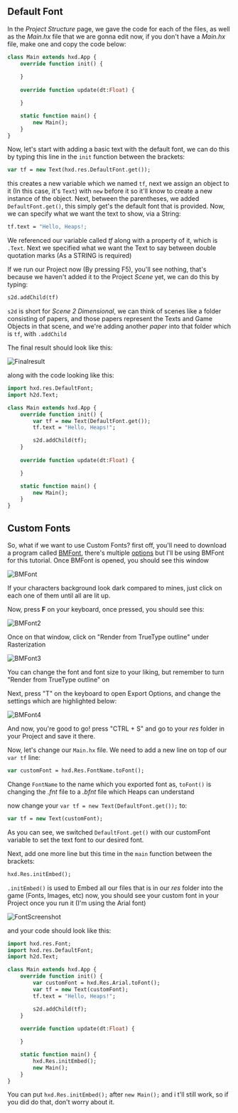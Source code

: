 ## Default Font

In the *Project Structure* page, we gave the code for each of the files, as well as the *Main.hx* file that we are gonna edit now, if you don't have a *Main.hx* file, make one and copy the code below:

```haxe
class Main extends hxd.App {    
    override function init() {
        
    }
    
    override function update(dt:Float) {

    }

    static function main() {
        new Main();
    }
}
```

Now, let's start with adding a basic text with the default font, we can do this by typing this line in the `init` function between the brackets:

```haxe
var tf = new Text(hxd.res.DefaultFont.get());
```

this creates a new variable which we named `tf`, next we assign an object to it (In this case, it's `Text`) with `new` before it so it'll know to create a new instance of the object. Next, between the parentheses, we added `DefaultFont.get()`, this simply get's the default font that is provided. Now, we can specify what  we want the text to show, via a String:

```haxe
tf.text = "Hello, Heaps!;
```


We referenced our variable called *tf* along with a property of it, which is `.Text`. Next we specified what we want the Text to say between double quotation marks (As a STRING is required)

If we run our Project now (By pressing F5), you'll see nothing, that's because  we haven't added it to the Project *Scene* yet, we can do this by typing:

```haxe
s2d.addChild(tf)
```

`s2d` is short for *Scene 2 Dimensional*, we can think of scenes like a folder consisting of papers, and those papers represent the Texts and Game Objects in that scene, and we're adding another *paper* into that folder which is `tf`, with `.addChild`

The final result should look like this:

![Finalresult](../Images/TextandFontsScreenshot.png)

along with the code looking like this:

```haxe
import hxd.res.DefaultFont;
import h2d.Text;

class Main extends hxd.App {    
    override function init() {
        var tf = new Text(DefaultFont.get());
        tf.text = "Hello, Heaps!";

        s2d.addChild(tf);
    }
    
    override function update(dt:Float) {

    }

    static function main() {
        new Main();
    }
}
```

## Custom Fonts 

So, what if we want to use Custom Fonts? first off, you'll need to download a program called [BMFont](http://www.angelcode.com/products/bmfont/), there's multiple [options](https://heaps.io/documentation/text.html) but I'll be using BMFont for this tutorial.  Once BMFont is opened, you should see this window

![BMFont](../Images/BMFont.png)

If your characters background look dark compared to mines, just click on each one of them until all are lit up.

Now, press **F** on your keyboard, once pressed, you should see this:

![BMFont2](../Images/BMFont2.png)

Once on that window, click on "Render from TrueType outline" under  Rasterization

![BMFont3](../Images/BMFont3.png)

You can change the font and font size to your liking, but remember to turn "Render from TrueType outline" on

Next, press "T" on the keyboard to open Export Options, and change the settings which are highlighted below:

![BMFont4](../Images/BMFont4.png)

And now, you're good to go! press "CTRL + S" and go to your *res* folder in your Project and save it there.

Now, let's change our `Main.hx` file. We need to add a new line on top of our `var tf` line:

```haxe
var customFont = hxd.Res.FontName.toFont();
```

Change `FontName` to the name which you exported font as, `toFont()` is changing the *.fnt* file to a *.bfnt* file which Heaps can understand

now change your `var tf = new Text(DefaultFont.get());` to:

```haxe
var tf = new Text(customFont);
```

As you can see, we switched `DefaultFont.get()` with our customFont variable to set the text font to our desired font.

Next, add one more line but this time in the `main` function between  the brackets:

```haxe
hxd.Res.initEmbed();
```

`.initEmbed()` is used to Embed all our files that is in our *res* folder into the game (Fonts, Images, etc)
now, you should see your custom font in your Project once you run it (I'm using the Arial font)

![FontScreenshot](../Images/CustomFontScreen.png)

and your code should look like this:

```haxe
import hxd.res.Font;
import hxd.res.DefaultFont;
import h2d.Text;

class Main extends hxd.App {    
    override function init() {
        var customFont = hxd.Res.Arial.toFont();
        var tf = new Text(customFont);
        tf.text = "Hello, Heaps!";

        s2d.addChild(tf);
    }
    
    override function update(dt:Float) {

    }

    static function main() {
        hxd.Res.initEmbed();
        new Main();
    }
}
```

You can put `hxd.Res.initEmbed();` after `new Main();` and i t'll still work, so if you did do that, don't worry about it. 
